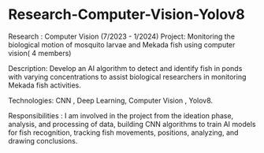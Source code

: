 # Research-Computer-Vision-Yolov8
 
Research : Computer Vision (7/2023 - 1/2024)
Project: Monitoring the biological motion of mosquito larvae and Mekada
fish using computer vision( 4 members)

Description: Develop an AI algorithm to detect and identify fish in ponds
with varying concentrations to assist biological researchers in monitoring
Mekada fish activities.

Technologies: CNN , Deep Learning, Computer Vision , Yolov8.

Responsibilities : I am involved in the project from the ideation phase,
analysis, and processing of data, building CNN algorithms to train AI
models for fish recognition, tracking fish movements, positions, analyzing,
and drawing conclusions.
